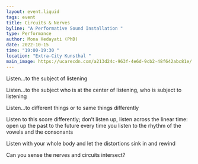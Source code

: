 ```yaml
---
layout: event.liquid
tags: event
title: Circuits & Nerves
byline: "A Performative Sound Installation "
type: Performance
author: Mona Hedayati (PhD)
date: 2022-10-15
time: "19:00-19:30 "
location: "Extra-City Kunsthal "
main_image: https://ucarecdn.com/a213d24c-963f-4e6d-9cb2-48f642abc81e/
---
```

Listen…to the subject of listening


Listen…to the subject who is at the center of listening, who is subject to listening


Listen…to different things or to same things differently 


Listen to this score differently; don’t listen up, listen across the linear time: open up the past to the future every time you listen to the rhythm of the vowels and the consonants


Listen with your whole body and let the distortions sink in and rewind 


Can you sense the nerves and circuits intersect?